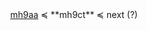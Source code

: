 <div align="center"> <a href="http://en.wiktionary.org/wiki/User:RaamaSamgin" target="_blank">mh9aa</a> ≼ **mh9ct** ≼ next (?) </div>
